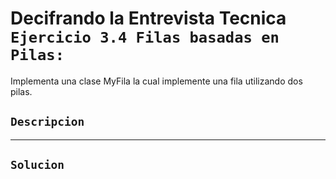 # Decifrando la Entrevista Tecnica `Ejercicio 3.4 Filas basadas en Pilas:`

Implementa una clase MyFila la cual implemente una fila utilizando dos pilas.

## `Descripcion`

---

## `Solucion`
